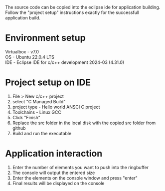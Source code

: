 The source code can be copied into the eclipse ide for application building. Follow the "project setup" instructions exactly for the successfull application build.
# Environment setup
Virtualbox - v7.0  
OS - Ubuntu 22.0.4 LTS  
IDE - Eclipse IDE for c/c++ development 2024-03 (4.31.0)

# Project setup on IDE
1. File > New c/c++ project  
2. select "C Managed Build"  
3. project type - Hello world ANSCI C project  
4. Toolchains - Linux GCC
5. Click "Finish"
6. Replace the src folder in the local disk with the copied src folder from github
7. Build and run the executable

# Application interaction
1. Enter the number of elements you want to push into the ringbuffer
2. The console will output the entered size
3. Enter the elements on the console window and press "enter"
4. Final results will be displayed on the console
